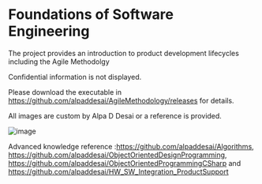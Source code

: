 # Foundations of Software Engineering

The project provides an introduction to product development lifecycles including the Agile Methodolgy

Confidential information is not displayed.

Please download the executable in https://github.com/alpaddesai/AgileMethodology/releases for details.

All images are custom by Alpa D Desai or a reference is provided.

![image](AgileLifeCycle.png)

Advanced knowledge reference :https://github.com/alpaddesai/Algorithms, https://github.com/alpaddesai/ObjectOrientedDesignProgramming,  https://github.com/alpaddesai/ObjectOrientedProgrammingCSharp and https://github.com/alpaddesai/HW_SW_Integration_ProductSupport
